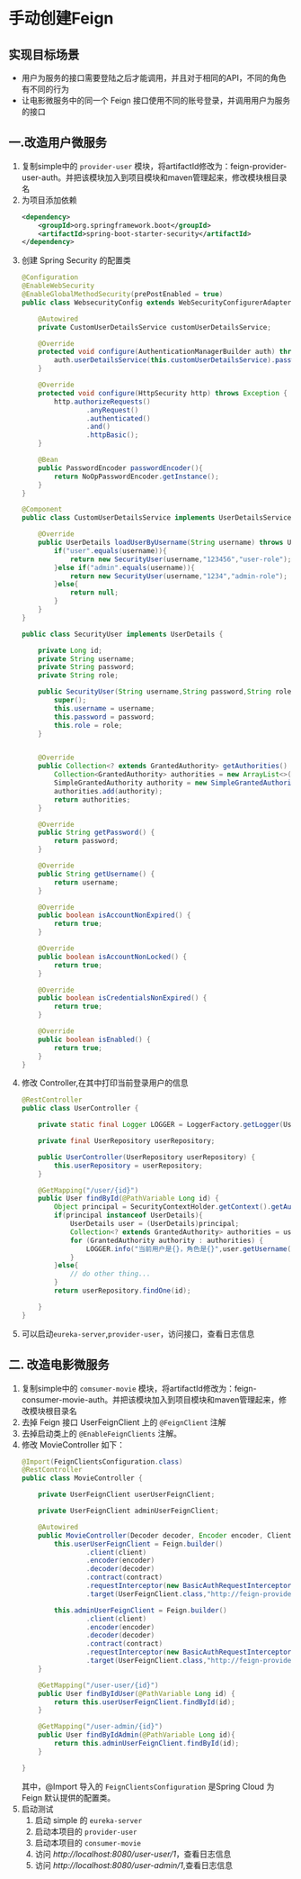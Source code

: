 # 手动创建Feign

## 实现目标场景
 - 用户为服务的接口需要登陆之后才能调用，并且对于相同的API，不同的角色有不同的行为
 - 让电影微服务中的同一个 Feign 接口使用不同的账号登录，并调用用户为服务的接口
 
 ## 一.改造用户微服务
 1. 复制simple中的 `provider-user` 模块，将artifactId修改为：feign-provider-user-auth。并把该模块加入到项目模块和maven管理起来，修改模块根目录名
 2. 为项目添加依赖
     ~~~xml
     <dependency>
         <groupId>org.springframework.boot</groupId>
         <artifactId>spring-boot-starter-security</artifactId>
     </dependency>
     ~~~
 3. 创建 Spring Security 的配置类
    ~~~java
    @Configuration
    @EnableWebSecurity
    @EnableGlobalMethodSecurity(prePostEnabled = true)
    public class WebsecurityConfig extends WebSecurityConfigurerAdapter {
    
        @Autowired
        private CustomUserDetailsService customUserDetailsService;
    
        @Override
        protected void configure(AuthenticationManagerBuilder auth) throws Exception {
            auth.userDetailsService(this.customUserDetailsService).passwordEncoder(passwordEncoder());
        }
    
        @Override
        protected void configure(HttpSecurity http) throws Exception {
            http.authorizeRequests()
                    .anyRequest()
                    .authenticated()
                    .and()
                    .httpBasic();
        }
    
        @Bean
        public PasswordEncoder passwordEncoder(){
            return NoOpPasswordEncoder.getInstance();
        }
    }
    ~~~
    ~~~java
    @Component
    public class CustomUserDetailsService implements UserDetailsService {
    
        @Override
        public UserDetails loadUserByUsername(String username) throws UsernameNotFoundException {
            if("user".equals(username)){
                return new SecurityUser(username,"123456","user-role");
            }else if("admin".equals(username)){
                return new SecurityUser(username,"1234","admin-role");
            }else{
                return null;
            }
        }
    }
    ~~~
    ~~~java
    public class SecurityUser implements UserDetails {
    
        private Long id;
        private String username;
        private String password;
        private String role;
    
        public SecurityUser(String username,String password,String role){
            super();
            this.username = username;
            this.password = password;
            this.role = role;
        }
    
    
        @Override
        public Collection<? extends GrantedAuthority> getAuthorities() {
            Collection<GrantedAuthority> authorities = new ArrayList<>();
            SimpleGrantedAuthority authority = new SimpleGrantedAuthority(this.role);
            authorities.add(authority);
            return authorities;
        }
    
        @Override
        public String getPassword() {
            return password;
        }
    
        @Override
        public String getUsername() {
            return username;
        }
    
        @Override
        public boolean isAccountNonExpired() {
            return true;
        }
    
        @Override
        public boolean isAccountNonLocked() {
            return true;
        }
    
        @Override
        public boolean isCredentialsNonExpired() {
            return true;
        }
    
        @Override
        public boolean isEnabled() {
            return true;
        }
    }
    ~~~
 4. 修改 Controller,在其中打印当前登录用户的信息
    ~~~java
    @RestController
    public class UserController {
    
        private static final Logger LOGGER = LoggerFactory.getLogger(UserController.class);
    
        private final UserRepository userRepository;
    
        public UserController(UserRepository userRepository) {
            this.userRepository = userRepository;
        }
    
        @GetMapping("/user/{id}")
        public User findById(@PathVariable Long id) {
            Object principal = SecurityContextHolder.getContext().getAuthentication().getPrincipal();
            if(principal instanceof UserDetails){
                UserDetails user = (UserDetails)principal;
                Collection<? extends GrantedAuthority> authorities = user.getAuthorities();
                for (GrantedAuthority authority : authorities) {
                    LOGGER.info("当前用户是{}，角色是{}",user.getUsername(),authority.getAuthority());
                }
            }else{
                // do other thing...
            }
            return userRepository.findOne(id);
    
        }
    }
    ~~~  
 5. 可以启动`eureka-server`,`provider-user`，访问接口，查看日志信息
 
## 二. 改造电影微服务
 1. 复制simple中的 `comsumer-movie` 模块，将artifactId修改为：feign-consumer-movie-auth。并把该模块加入到项目模块和maven管理起来，修改模块根目录名
 2. 去掉 Feign 接口 UserFeignClient 上的 `@FeignClient` 注解
 3. 去掉启动类上的 `@EnableFeignClients` 注解。
 4. 修改 MovieController 如下：
    ~~~java
    @Import(FeignClientsConfiguration.class)
    @RestController
    public class MovieController {
    
        private UserFeignClient userUserFeignClient;
    
        private UserFeignClient adminUserFeignClient;
    
        @Autowired
        public MovieController(Decoder decoder, Encoder encoder, Client client, Contract contract) {
            this.userUserFeignClient = Feign.builder()
                    .client(client)
                    .encoder(encoder)
                    .decoder(decoder)
                    .contract(contract)
                    .requestInterceptor(new BasicAuthRequestInterceptor("user","123456"))
                    .target(UserFeignClient.class,"http://feign-provider-user/");
    
            this.adminUserFeignClient = Feign.builder()
                    .client(client)
                    .encoder(encoder)
                    .decoder(decoder)
                    .contract(contract)
                    .requestInterceptor(new BasicAuthRequestInterceptor("admin","1234"))
                    .target(UserFeignClient.class,"http://feign-provider-user/");
        }
    
        @GetMapping("/user-user/{id}")
        public User findByIdUser(@PathVariable Long id) {
            return this.userUserFeignClient.findById(id);
        }
    
        @GetMapping("/user-admin/{id}")
        public User findByIdAdmin(@PathVariable Long id){
            return this.adminUserFeignClient.findById(id);
        }
    
    }
    ~~~
    其中，@Import 导入的 `FeignClientsConfiguration` 是Spring Cloud 为 Feign 默认提供的配置类。
 5. 启动测试
    1. 启动 simple 的 `eureka-server`
    2. 启动本项目的 `provider-user`
    3. 启动本项目的 `consumer-movie`
    4. 访问 *http://localhost:8080/user-user/1*，查看日志信息
    5. 访问 *http://localhost:8080/user-admin/1*,查看日志信息
